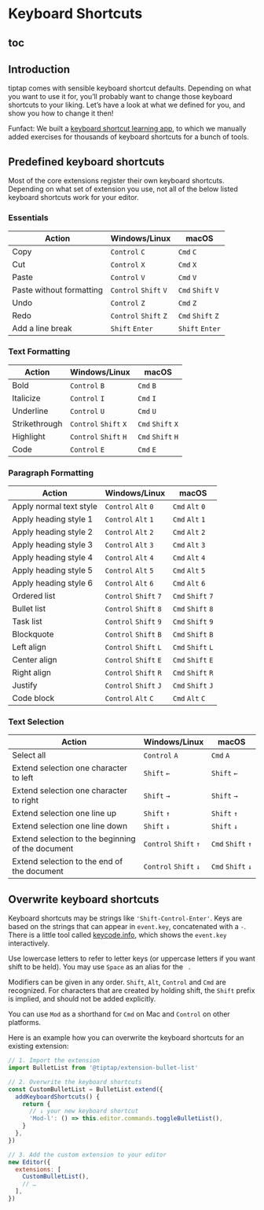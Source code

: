 # Keyboard Shortcuts

## toc

## Introduction
tiptap comes with sensible keyboard shortcut defaults. Depending on what you want to use it for, you’ll probably want to change those keyboard shortcuts to your liking. Let’s have a look at what we defined for you, and show you how to change it then!

Funfact: We built a [keyboard shortcut learning app](https://mouseless.app), to which we manually added exercises for thousands of keyboard shortcuts for a bunch of tools.

## Predefined keyboard shortcuts
Most of the core extensions register their own keyboard shortcuts. Depending on what set of extension you use, not all of the below listed keyboard shortcuts work for your editor.

### Essentials
| Action                   | Windows/Linux                   | macOS                       |
| ------------------------ | ------------------------------- | --------------------------- |
| Copy                     | `Control`&nbsp;`C`              | `Cmd`&nbsp;`C`              |
| Cut                      | `Control`&nbsp;`X`              | `Cmd`&nbsp;`X`              |
| Paste                    | `Control`&nbsp;`V`              | `Cmd`&nbsp;`V`              |
| Paste without formatting | `Control`&nbsp;`Shift`&nbsp;`V` | `Cmd`&nbsp;`Shift`&nbsp;`V` |
| Undo                     | `Control`&nbsp;`Z`              | `Cmd`&nbsp;`Z`              |
| Redo                     | `Control`&nbsp;`Shift`&nbsp;`Z` | `Cmd`&nbsp;`Shift`&nbsp;`Z` |
| Add a line break         | `Shift`&nbsp;`Enter`            | `Shift`&nbsp;`Enter`        |

### Text Formatting
| Action        | Windows/Linux                   | macOS                       |
| ------------- | ------------------------------- | --------------------------- |
| Bold          | `Control`&nbsp;`B`              | `Cmd`&nbsp;`B`              |
| Italicize     | `Control`&nbsp;`I`              | `Cmd`&nbsp;`I`              |
| Underline     | `Control`&nbsp;`U`              | `Cmd`&nbsp;`U`              |
| Strikethrough | `Control`&nbsp;`Shift`&nbsp;`X` | `Cmd`&nbsp;`Shift`&nbsp;`X` |
| Highlight     | `Control`&nbsp;`Shift`&nbsp;`H` | `Cmd`&nbsp;`Shift`&nbsp;`H` |
| Code          | `Control`&nbsp;`E`              | `Cmd`&nbsp;`E`              |

### Paragraph Formatting
| Action                  | Windows/Linux                   | macOS                       |
| ----------------------- | ------------------------------- | --------------------------- |
| Apply normal text style | `Control`&nbsp;`Alt`&nbsp;`0`   | `Cmd`&nbsp;`Alt`&nbsp;`0`   |
| Apply heading style 1   | `Control`&nbsp;`Alt`&nbsp;`1`   | `Cmd`&nbsp;`Alt`&nbsp;`1`   |
| Apply heading style 2   | `Control`&nbsp;`Alt`&nbsp;`2`   | `Cmd`&nbsp;`Alt`&nbsp;`2`   |
| Apply heading style 3   | `Control`&nbsp;`Alt`&nbsp;`3`   | `Cmd`&nbsp;`Alt`&nbsp;`3`   |
| Apply heading style 4   | `Control`&nbsp;`Alt`&nbsp;`4`   | `Cmd`&nbsp;`Alt`&nbsp;`4`   |
| Apply heading style 5   | `Control`&nbsp;`Alt`&nbsp;`5`   | `Cmd`&nbsp;`Alt`&nbsp;`5`   |
| Apply heading style 6   | `Control`&nbsp;`Alt`&nbsp;`6`   | `Cmd`&nbsp;`Alt`&nbsp;`6`   |
| Ordered list            | `Control`&nbsp;`Shift`&nbsp;`7` | `Cmd`&nbsp;`Shift`&nbsp;`7` |
| Bullet list             | `Control`&nbsp;`Shift`&nbsp;`8` | `Cmd`&nbsp;`Shift`&nbsp;`8` |
| Task list               | `Control`&nbsp;`Shift`&nbsp;`9` | `Cmd`&nbsp;`Shift`&nbsp;`9` |
| Blockquote              | `Control`&nbsp;`Shift`&nbsp;`B` | `Cmd`&nbsp;`Shift`&nbsp;`B` |
| Left align              | `Control`&nbsp;`Shift`&nbsp;`L` | `Cmd`&nbsp;`Shift`&nbsp;`L` |
| Center align            | `Control`&nbsp;`Shift`&nbsp;`E` | `Cmd`&nbsp;`Shift`&nbsp;`E` |
| Right align             | `Control`&nbsp;`Shift`&nbsp;`R` | `Cmd`&nbsp;`Shift`&nbsp;`R` |
| Justify                 | `Control`&nbsp;`Shift`&nbsp;`J` | `Cmd`&nbsp;`Shift`&nbsp;`J` |
| Code block              | `Control`&nbsp;`Alt`&nbsp;`C`   | `Cmd`&nbsp;`Alt`&nbsp;`C`   |

<!--| Toggle task| `Control`&nbsp;`Enter` | `Cmd`&nbsp;`Enter` | -->

### Text Selection
| Action                                            | Windows/Linux                   | macOS                       |
| ------------------------------------------------- | ------------------------------- | --------------------------- |
| Select all                                        | `Control`&nbsp;`A`              | `Cmd`&nbsp;`A`              |
| Extend selection one character to left            | `Shift`&nbsp;`←`                | `Shift`&nbsp;`←`            |
| Extend selection one character to right           | `Shift`&nbsp;`→`                | `Shift`&nbsp;`→`            |
| Extend selection one line up                      | `Shift`&nbsp;`↑`                | `Shift`&nbsp;`↑`            |
| Extend selection one line down                    | `Shift`&nbsp;`↓`                | `Shift`&nbsp;`↓`            |
| Extend selection to the beginning of the document | `Control`&nbsp;`Shift`&nbsp;`↑` | `Cmd`&nbsp;`Shift`&nbsp;`↑` |
| Extend selection to the end of the document       | `Control`&nbsp;`Shift`&nbsp;`↓` | `Cmd`&nbsp;`Shift`&nbsp;`↓` |

## Overwrite keyboard shortcuts
Keyboard shortcuts may be strings like `'Shift-Control-Enter'`. Keys are based on the strings that can appear in `event.key`, concatenated with a `-`. There is a little tool called [keycode.info](https://keycode.info/), which shows the `event.key` interactively.

Use lowercase letters to refer to letter keys (or uppercase letters if you want shift to be held). You may use `Space` as an alias for the <code>&nbsp;</code>.

Modifiers can be given in any order. `Shift`, `Alt`, `Control` and `Cmd` are recognized. For characters that are created by holding shift, the `Shift` prefix is implied, and should not be added explicitly.

You can use `Mod` as a shorthand for `Cmd` on Mac and `Control` on other platforms.

Here is an example how you can overwrite the keyboard shortcuts for an existing extension:

```js
// 1. Import the extension
import BulletList from '@tiptap/extension-bullet-list'

// 2. Overwrite the keyboard shortcuts
const CustomBulletList = BulletList.extend({
  addKeyboardShortcuts() {
    return {
      // ↓ your new keyboard shortcut
      'Mod-l': () => this.editor.commands.toggleBulletList(),
    }
  },
})

// 3. Add the custom extension to your editor
new Editor({
  extensions: [
    CustomBulletList(),
    // …
  ],
})
```
